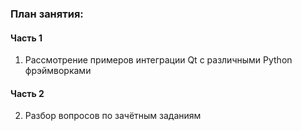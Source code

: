 ### План занятия:

#### Часть 1

1. Рассмотрение примеров интеграции Qt с различными Python фрэймворками

#### Часть 2

2. Разбор вопросов по зачётным заданиям
